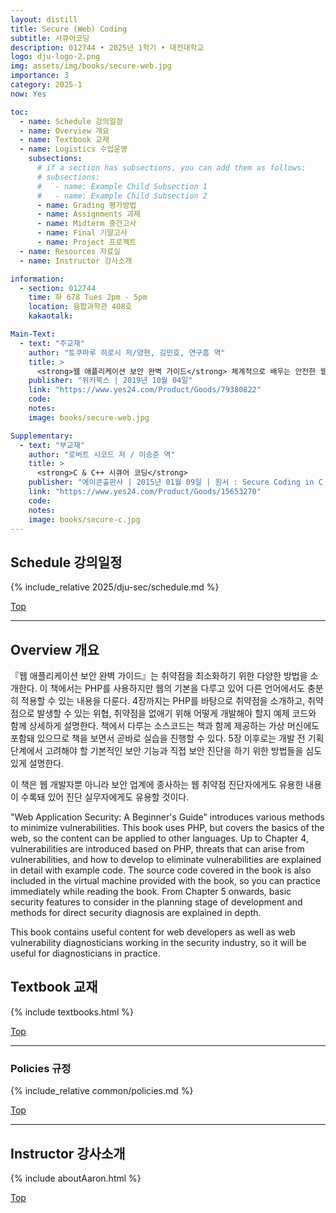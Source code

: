 ```yaml
---
layout: distill
title: Secure (Web) Coding
subtitle: 시큐어코딩
description: 012744 • 2025년 1학기 • 대전대학교
logo: dju-logo-2.png
img: assets/img/books/secure-web.jpg
importance: 3
category: 2025-1
now: Yes

toc:
  - name: Schedule 강의일정
  - name: Overview 개요
  - name: Textbook 교재
  - name: Logistics 수업운영
    subsections:
      # if a section has subsections, you can add them as follows:
      # subsections:
      #   - name: Example Child Subsection 1
      #   - name: Example Child Subsection 2
      - name: Grading 평가방법
      - name: Assignments 과제
      - name: Midterm 중간고사
      - name: Final 기말고사
      - name: Project 프로젝트
  - name: Resources 자료실
  - name: Instructor 강사소개

information:
  - section: 012744
    time: 화 678 Tues 2pm - 5pm
    location: 융합과학관 408호
    kakaotalk:

Main-Text:
  - text: "주교재"
    author: "토쿠마루 히로시 저/양현, 김민호, 연구흠 역"
    title: >
      <strong>웹 애플리케이션 보안 완벽 가이드</strong> 체계적으로 배우는 안전한 웹 애플리케이션 제작 기법
    publisher: "위키북스 | 2019년 10월 04일"
    link: "https://www.yes24.com/Product/Goods/79380822"
    code:
    notes:
    image: books/secure-web.jpg

Supplementary:
  - text: "부교재"
    author: "로버트 시코드 저 / 이승준 역"
    title: >
      <strong>C & C++ 시큐어 코딩</strong>
    publisher: "에이콘출판사 | 2015년 01월 09일 | 원서 : Secure Coding in C and C++"
    link: "https://www.yes24.com/Product/Goods/15653270"
    code:
    notes:
    image: books/secure-c.jpg
---
```


## Schedule 강의일정

{% include_relative 2025/dju-sec/schedule.md %}

<a class="btncv" href="#">Top</a>

---

## Overview 개요

『웹 애플리케이션 보안 완벽 가이드』는 취약점을 최소화하기 위한 다양한 방법을 소개한다. 이 책에서는 PHP를 사용하지만 웹의 기본을 다루고 있어 다른 언어에서도 충분히 적용할 수 있는 내용을 다룬다. 4장까지는 PHP를 바탕으로 취약점을 소개하고, 취약점으로 발생할 수 있는 위협, 취약점을 없애기 위해 어떻게 개발해야 할지 예제 코드와 함께 상세하게 설명한다. 책에서 다루는 소스코드는 책과 함께 제공하는 가상 머신에도 포함돼 있으므로 책을 보면서 곧바로 실습을 진행할 수 있다. 5장 이후로는 개발 전 기획 단계에서 고려해야 할 기본적인 보안 기능과 직접 보안 진단을 하기 위한 방법들을 심도 있게 설명한다.

이 책은 웹 개발자뿐 아니라 보안 업계에 종사하는 웹 취약점 진단자에게도 유용한 내용이 수록돼 있어 진단 실무자에게도 유용할 것이다.

"Web Application Security: A Beginner's Guide" introduces various methods to minimize vulnerabilities. This book uses PHP, but covers the basics of the web, so the content can be applied to other languages. Up to Chapter 4, vulnerabilities are introduced based on PHP, threats that can arise from vulnerabilities, and how to develop to eliminate vulnerabilities are explained in detail with example code. The source code covered in the book is also included in the virtual machine provided with the book, so you can practice immediately while reading the book. From Chapter 5 onwards, basic security features to consider in the planning stage of development and methods for direct security diagnosis are explained in depth.

This book contains useful content for web developers as well as web vulnerability diagnosticians working in the security industry, so it will be useful for diagnosticians in practice.

## Textbook 교재

{% include textbooks.html %}

<a class="btncv" href="#">Top</a>

---

### Policies 규정

{% include_relative common/policies.md %}

<a class="btncv" href="#">Top</a>

---

## Instructor 강사소개

{% include aboutAaron.html %}

<a class="btncv" href="#">Top</a>
